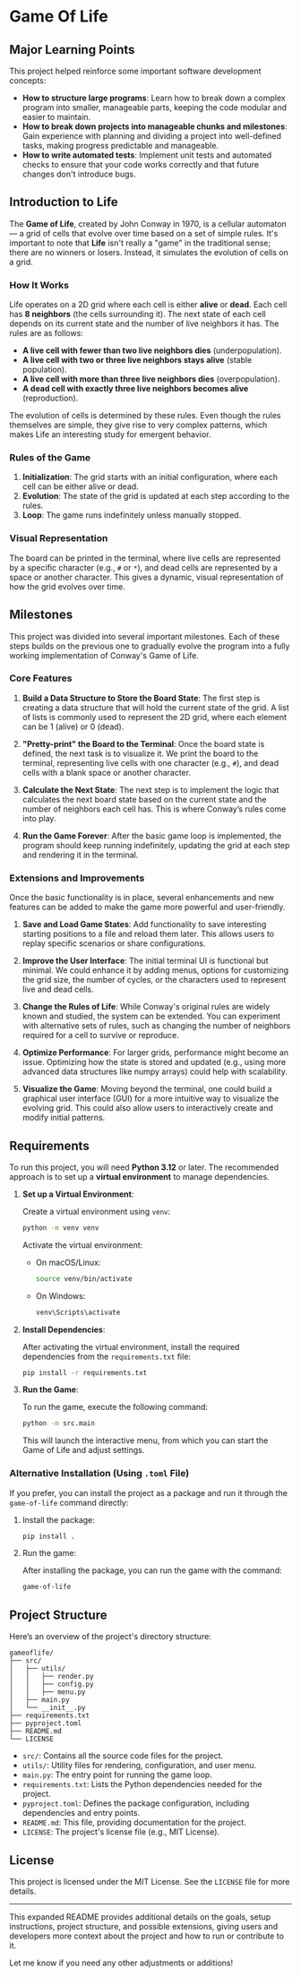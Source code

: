 
# Game Of Life

## Major Learning Points

This project helped reinforce some important software development concepts:

* **How to structure large programs**: Learn how to break down a complex program into smaller, manageable parts, keeping the code modular and easier to maintain.
* **How to break down projects into manageable chunks and milestones**: Gain experience with planning and dividing a project into well-defined tasks, making progress predictable and manageable.
* **How to write automated tests**: Implement unit tests and automated checks to ensure that your code works correctly and that future changes don't introduce bugs.

## Introduction to Life

The **Game of Life**, created by John Conway in 1970, is a cellular automaton — a grid of cells that evolve over time based on a set of simple rules. It's important to note that **Life** isn't really a "game" in the traditional sense; there are no winners or losers. Instead, it simulates the evolution of cells on a grid.

### How It Works

Life operates on a 2D grid where each cell is either **alive** or **dead**. Each cell has **8 neighbors** (the cells surrounding it). The next state of each cell depends on its current state and the number of live neighbors it has. The rules are as follows:

* **A live cell with fewer than two live neighbors dies** (underpopulation).
* **A live cell with two or three live neighbors stays alive** (stable population).
* **A live cell with more than three live neighbors dies** (overpopulation).
* **A dead cell with exactly three live neighbors becomes alive** (reproduction).

The evolution of cells is determined by these rules. Even though the rules themselves are simple, they give rise to very complex patterns, which makes Life an interesting study for emergent behavior.

### Rules of the Game

1. **Initialization**: The grid starts with an initial configuration, where each cell can be either alive or dead.
2. **Evolution**: The state of the grid is updated at each step according to the rules.
3. **Loop**: The game runs indefinitely unless manually stopped.

### Visual Representation

The board can be printed in the terminal, where live cells are represented by a specific character (e.g., `#` or `*`), and dead cells are represented by a space or another character. This gives a dynamic, visual representation of how the grid evolves over time.

## Milestones

This project was divided into several important milestones. Each of these steps builds on the previous one to gradually evolve the program into a fully working implementation of Conway's Game of Life.

### Core Features

1. **Build a Data Structure to Store the Board State**:
   The first step is creating a data structure that will hold the current state of the grid. A list of lists is commonly used to represent the 2D grid, where each element can be 1 (alive) or 0 (dead).

2. **"Pretty-print" the Board to the Terminal**:
   Once the board state is defined, the next task is to visualize it. We print the board to the terminal, representing live cells with one character (e.g., `#`), and dead cells with a blank space or another character.

3. **Calculate the Next State**:
   The next step is to implement the logic that calculates the next board state based on the current state and the number of neighbors each cell has. This is where Conway’s rules come into play.

4. **Run the Game Forever**:
   After the basic game loop is implemented, the program should keep running indefinitely, updating the grid at each step and rendering it in the terminal.

### Extensions and Improvements

Once the basic functionality is in place, several enhancements and new features can be added to make the game more powerful and user-friendly.

1. **Save and Load Game States**:
   Add functionality to save interesting starting positions to a file and reload them later. This allows users to replay specific scenarios or share configurations.

2. **Improve the User Interface**:
   The initial terminal UI is functional but minimal. We could enhance it by adding menus, options for customizing the grid size, the number of cycles, or the characters used to represent live and dead cells.

3. **Change the Rules of Life**:
   While Conway's original rules are widely known and studied, the system can be extended. You can experiment with alternative sets of rules, such as changing the number of neighbors required for a cell to survive or reproduce.

4. **Optimize Performance**:
   For larger grids, performance might become an issue. Optimizing how the state is stored and updated (e.g., using more advanced data structures like numpy arrays) could help with scalability.

5. **Visualize the Game**:
   Moving beyond the terminal, one could build a graphical user interface (GUI) for a more intuitive way to visualize the evolving grid. This could also allow users to interactively create and modify initial patterns.

## Requirements

To run this project, you will need **Python 3.12** or later. The recommended approach is to set up a **virtual environment** to manage dependencies.

1. **Set up a Virtual Environment**:

   Create a virtual environment using `venv`:

   ```bash
   python -m venv venv
   ```

   Activate the virtual environment:

   * On macOS/Linux:

     ```bash
     source venv/bin/activate
     ```

   * On Windows:

     ```bash
     venv\Scripts\activate
     ```

2. **Install Dependencies**:

   After activating the virtual environment, install the required dependencies from the `requirements.txt` file:

   ```bash
   pip install -r requirements.txt
   ```

3. **Run the Game**:

   To run the game, execute the following command:

   ```bash
   python -m src.main
   ```

   This will launch the interactive menu, from which you can start the Game of Life and adjust settings.

### Alternative Installation (Using `.toml` File)

If you prefer, you can install the project as a package and run it through the `game-of-life` command directly:

1. Install the package:

   ```bash
   pip install .
   ```

2. Run the game:

   After installing the package, you can run the game with the command:

   ```bash
   game-of-life
   ```

## Project Structure

Here’s an overview of the project's directory structure:

```
gameoflife/
├── src/
│   ├── utils/
│   │   ├── render.py
│   │   ├── config.py
│   │   ├── menu.py
│   ├── main.py
│   └── __init__.py
├── requirements.txt
├── pyproject.toml
├── README.md
└── LICENSE
```

* `src/`: Contains all the source code files for the project.
* `utils/`: Utility files for rendering, configuration, and user menu.
* `main.py`: The entry point for running the game loop.
* `requirements.txt`: Lists the Python dependencies needed for the project.
* `pyproject.toml`: Defines the package configuration, including dependencies and entry points.
* `README.md`: This file, providing documentation for the project.
* `LICENSE`: The project's license file (e.g., MIT License).

## License

This project is licensed under the MIT License. See the `LICENSE` file for more details.

---

This expanded README provides additional details on the goals, setup instructions, project structure, and possible extensions, giving users and developers more context about the project and how to run or contribute to it.

Let me know if you need any other adjustments or additions!
